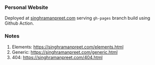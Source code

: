 ### Personal Website

Deployed at <a href="https://singhramanpreet.com" target="_blank">singhramanpreet.com</a> serving `gh-pages` branch build using Github Action.

### Notes

1. Elements: https://singhramanpreet.com/elements.html
2. Generic: https://singhramanpreet.com/generic.html
3. 404: https://singhramanpreet.com/404.html
